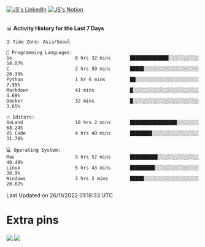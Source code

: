 
[![JS's LinkedIn](https://img.shields.io/badge/LinkedIn-blue?style=for-the-badge&logo=linkedin)](https://www.linkedin.com/in/jaeseung-lee-5a2a32139/) 
[![JS's Notion](https://img.shields.io/badge/Notion-black?style=for-the-badge&logo=notion)](https://bit.ly/ljswiki1) <br><br>
<!-- ![JS's GitHub stats](https://github-readme-stats-lemon-five.vercel.app/api?username=tkxkd0159&hide=contribs,prs,stars,issues&show_icons=true&theme=react&include_all_commits=true)   -->
<!-- ![Top Langs](https://github-readme-stats-lemon-five.vercel.app/api/top-langs/?username=tkxkd0159&layout=compact&hide=jupyter%20notebook,scss,html,css&langs_count=10)  -->


<!--START_SECTION:waka-->
📊 **Activity History for the Last 7 Days** 

```text
⌚︎ Time Zone: Asia/Seoul

💬 Programming Languages: 
Go                       8 hrs 32 mins       ██████████████░░░░░░░░░░░   58.07% 
C                        2 hrs 59 mins       █████░░░░░░░░░░░░░░░░░░░░   20.39% 
Python                   1 hr 6 mins         ██░░░░░░░░░░░░░░░░░░░░░░░   7.55% 
Markdown                 41 mins             █░░░░░░░░░░░░░░░░░░░░░░░░   4.69% 
Docker                   32 mins             █░░░░░░░░░░░░░░░░░░░░░░░░   3.65%

🔥 Editors: 
GoLand                   10 hrs 2 mins       █████████████████░░░░░░░░   68.24% 
VS Code                  4 hrs 40 mins       ████████░░░░░░░░░░░░░░░░░   31.76%

💻 Operating System: 
Mac                      5 hrs 57 mins       ██████████░░░░░░░░░░░░░░░   40.48% 
Linux                    5 hrs 43 mins       █████████░░░░░░░░░░░░░░░░   38.9% 
Windows                  3 hrs 2 mins        █████░░░░░░░░░░░░░░░░░░░░   20.62%

```


 Last Updated on 26/11/2022 01:18:33 UTC
<!--END_SECTION:waka-->

# Extra pins
<a href="https://github.com/tkxkd0159/tkxkd0159.github.io">
  <img align="center" src="https://github-readme-stats-lemon-five.vercel.app/api/pin/?username=tkxkd0159&repo=nft-card-game&theme=react" />
</a>
<a href="https://github.com/tkxkd0159/dsalgo">
  <img align="center" src="https://github-readme-stats-lemon-five.vercel.app/api/pin/?username=tkxkd0159&repo=dsalgo&theme=react" />
</a>

<!---
- 🔭 I’m currently working on ...
- 🌱 I’m currently learning blockchain and distributed network
- 👯 I’m looking to collaborate on ...
- 🤔 I’m looking for help with ...
- 💬 Ask me about ...
- 📫 How to reach me: ...
- 😄 Pronouns: ...
- ⚡ Fun fact: ...
-->
